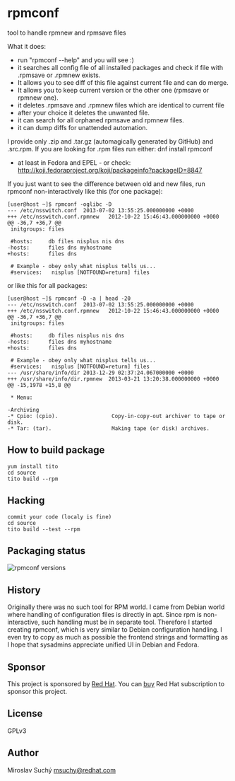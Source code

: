 # rpmconf

tool to handle rpmnew and rpmsave files

What it does:
- run "rpmconf --help" and you will see :)
- it searches all config file of all installed packages and check if file with .rpmsave or .rpmnew exists.
- It allows you to see diff of this file against current file and can do merge.
- It allows you to keep current version or the other one (rpmsave or rpmnew one).
- it deletes .rpmsave and .rpmnew files which are identical to current file
- after your choice it deletes the unwanted file.
- it can search for all orphaned rpmsave and rpmnew files.
- it can dump diffs for unattended automation.

I provide only .zip and .tar.gz (automagically generated by GitHub) and .src.rpm.
If you are looking for .rpm files run either:
  dnf install rpmconf
- at least in Fedora and EPEL - or check:
http://koji.fedoraproject.org/koji/packageinfo?packageID=8847


If you just want to see the difference between old and new files,
run rpmconf non-interactively like this (for one package):

    [user@host ~]$ rpmconf -oglibc -D
    --- /etc/nsswitch.conf  2013-07-02 13:55:25.000000000 +0000
    +++ /etc/nsswitch.conf.rpmnew   2012-10-22 15:46:43.000000000 +0000
    @@ -36,7 +36,7 @@
     initgroups: files

     #hosts:     db files nisplus nis dns
    -hosts:      files dns myhostname
    +hosts:      files dns

     # Example - obey only what nisplus tells us...
     #services:   nisplus [NOTFOUND=return] files

or like this for all packages:

    [user@host ~]$ rpmconf -D -a | head -20
    --- /etc/nsswitch.conf  2013-07-02 13:55:25.000000000 +0000
    +++ /etc/nsswitch.conf.rpmnew   2012-10-22 15:46:43.000000000 +0000
    @@ -36,7 +36,7 @@
     initgroups: files

     #hosts:     db files nisplus nis dns
    -hosts:      files dns myhostname
    +hosts:      files dns

     # Example - obey only what nisplus tells us...
     #services:   nisplus [NOTFOUND=return] files
    --- /usr/share/info/dir 2013-12-29 02:37:24.067000000 +0000
    +++ /usr/share/info/dir.rpmnew  2013-03-21 13:20:38.000000000 +0000
    @@ -15,1978 +15,8 @@

     * Menu:

    -Archiving
    -* Cpio: (cpio).                 Copy-in-copy-out archiver to tape or disk.
    -* Tar: (tar).                   Making tape (or disk) archives.


## How to build package

    yum install tito
    cd source
    tito build --rpm

## Hacking

    commit your code (localy is fine)
    cd source
    tito build --test --rpm

## Packaging status

![rpmconf versions](https://repology.org/badge/vertical-allrepos/rpmconf.svg?exclude_unsupported=1&header=rpmconf)

## History

Originally there was no such tool for RPM world. I came from Debian world where handling
of configuration files is directly in apt. Since rpm is non-interactive, such handling
must be in separate tool. Therefore I started creating rpmconf, which is very similar
to Debian configuration handling. I even try to copy as much as possible the frontend
strings and formatting as I hope that sysadmins appreciate unified UI in Debian and Fedora.

## Sponsor

This project is sponsored by [Red Hat](https://www.redhat.com/). You can [buy](https://www.redhat.com/en/store) Red Hat subscription to sponsor this project.


## License

GPLv3

## Author

Miroslav Suchý <msuchy@redhat.com>

